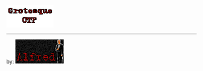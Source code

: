 ![Grotesque CTF](https://raw.githubusercontent.com/AlfredAnonymous/grotectf/master/graphics/M_DOOM.png)

---

by: ![Alfred](https://raw.githubusercontent.com/AlfredAnonymous/grotectf/master/textures/ALFRED1.png)

